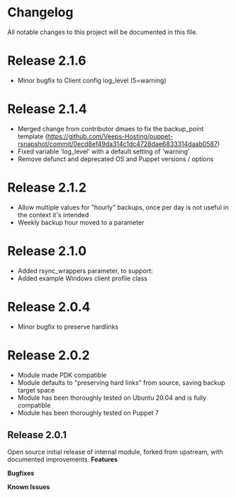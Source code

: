 # Changelog
All notable changes to this project will be documented in this file.

# Release 2.1.6
* Minor bugfix to Client config log_level (5=warning)

# Release 2.1.4
* Merged change from contributor dmaes to fix the backup_point template (https://github.com/Veeps-Hosting/puppet-rsnapshot/commit/0ecd8ef49da314c1dc4728dae6833314daab0587)
* Fixed variable 'log_level' with a default setting of 'warning'
* Remove defunct and deprecated OS and Puppet versions / options

# Release 2.1.2
* Allow multiple values for "hourly" backups, once per day is not useful in the context it's intended
* Weekly backup hour moved to a parameter

# Release 2.1.0
* Added rsync_wrappers parameter, to support:
* Added example Windows client profile class

# Release 2.0.4
* Minor bugfix to preserve hardlinks

# Release 2.0.2
* Module made PDK compatible
* Module defaults to "preserving hard links" from source, saving backup target space
* Module has been thoroughly tested on Ubuntu 20.04 and is fully compatible
* Module has been thoroughly tested on Puppet 7

## Release 2.0.1
Open source initial release of internal module, forked from upstream, with documented improvements.
**Features**

**Bugfixes**

**Known Issues**
